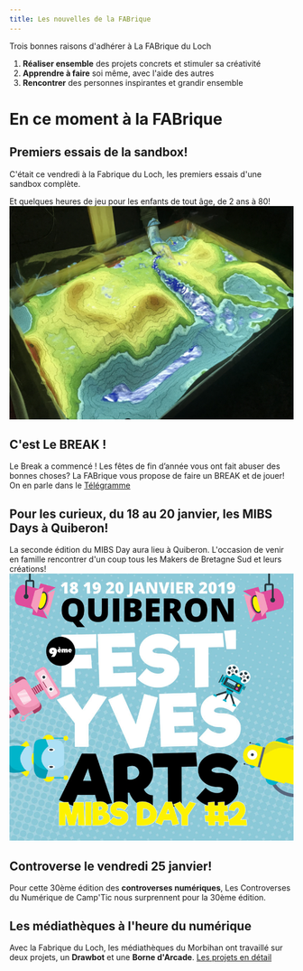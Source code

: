 ```yaml
---
title: Les nouvelles de la FABrique
---
```

Trois bonnes raisons d'adhérer à La FABrique du Loch
1. **Réaliser ensemble** des projets concrets et stimuler sa créativité
2. **Apprendre à faire** soi même, avec l'aide des autres
3. **Rencontrer** des personnes inspirantes et grandir ensemble

# En ce moment à la FABrique

## Premiers essais de la **sandbox**!
C'était ce vendredi à la Fabrique du Loch, les premiers essais d'une sandbox complète.

Et quelques heures de jeu pour les enfants de tout âge, de 2 ans à 80!
![Sandbox](assets/images/sandbox/Sandbox.jpg)

## C'est **Le BREAK !**
Le Break a commencé !
Les fêtes de fin d’année vous ont fait abuser des bonnes choses?
La FABrique vous propose de faire un BREAK et de jouer!
On en parle dans le [Télégramme](https://www.letelegramme.fr/morbihan/auray/auray-alcool-en-janvier-le-fablab-fait-sa-cure-06-01-2019-12176678.php)

## Pour les curieux, du 18 au 20 janvier, les **MIBS Days** à Quiberon!
La seconde édition du MIBS Day aura lieu à Quiberon.
L'occasion de venir en famille rencontrer d'un coup tous les Makers de Bretagne Sud et leurs créations!
![MIBS Day 2](assets/images/partenaires/FYA2019-aff-prov3.jpg)

## Controverse le vendredi 25 janvier!
Pour cette 30ème édition des **controverses numériques**,
Les Controverses du Numérique de Camp'Tic nous surprennent pour la 30ème édition.

## Les médiathèques à l'heure du numérique
Avec la Fabrique du Loch, les médiathèques du Morbihan ont travaillé sur deux projets, un **Drawbot** et une **Borne d'Arcade**.
[Les projets en détail](mediatheques2018.md)
